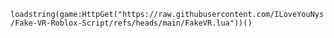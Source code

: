 ```loadstring(game:HttpGet("https://raw.githubusercontent.com/ILoveYouNys/Fake-VR-Roblox-Script/refs/heads/main/FakeVR.lua"))()```
